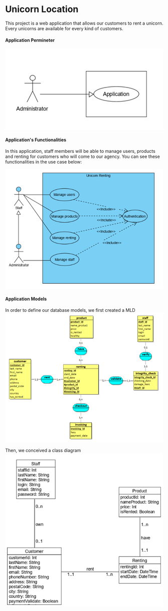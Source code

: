 # Unicorn Location

This project is a web application that allows our customers to rent a unicorn.
Every unicorns are available for every kind of customers.

#### Application Permineter

![perimeter-application-screen](assets/perimeter-application-screen.png)

#### Application's Functionalities

In this application, staff members will be able to manage users, products and renting for customers who will come to our agency. 
You can see these functionalities in the use case below: 

![use-case](assets/use-case.png)

#### Application Models
In order to define our database models, we first created a MLD
![database_mld](assets/database_mld.png)

Then, we conceived a class diagram
![diagramme_class](assets/diagramme_class.png)